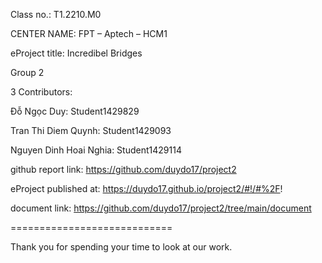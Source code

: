 Class no.: T1.2210.M0

CENTER NAME: FPT – Aptech – HCM1

eProject title: Incredibel Bridges

Group 2

3 Contributors:

Đỗ Ngọc Duy: Student1429829

Tran Thi Diem Quynh: Student1429093

Nguyen Dinh Hoai Nghia: Student1429114

github report link: https://github.com/duydo17/project2

eProject published at: https://duydo17.github.io/project2/#!/#%2F!

document link:  https://github.com/duydo17/project2/tree/main/document

============================

Thank you for spending your time to look at our work.
